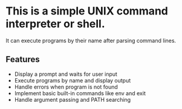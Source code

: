 # This is a simple UNIX command interpreter or shell.
It can execute programs by their name after parsing command lines.

## Features

- Display a prompt and waits for user input
- Execute programs by name and display output
- Handle errors when program is not found
- Implement basic built-in commands like env and exit
- Handle argument passing and PATH searching


